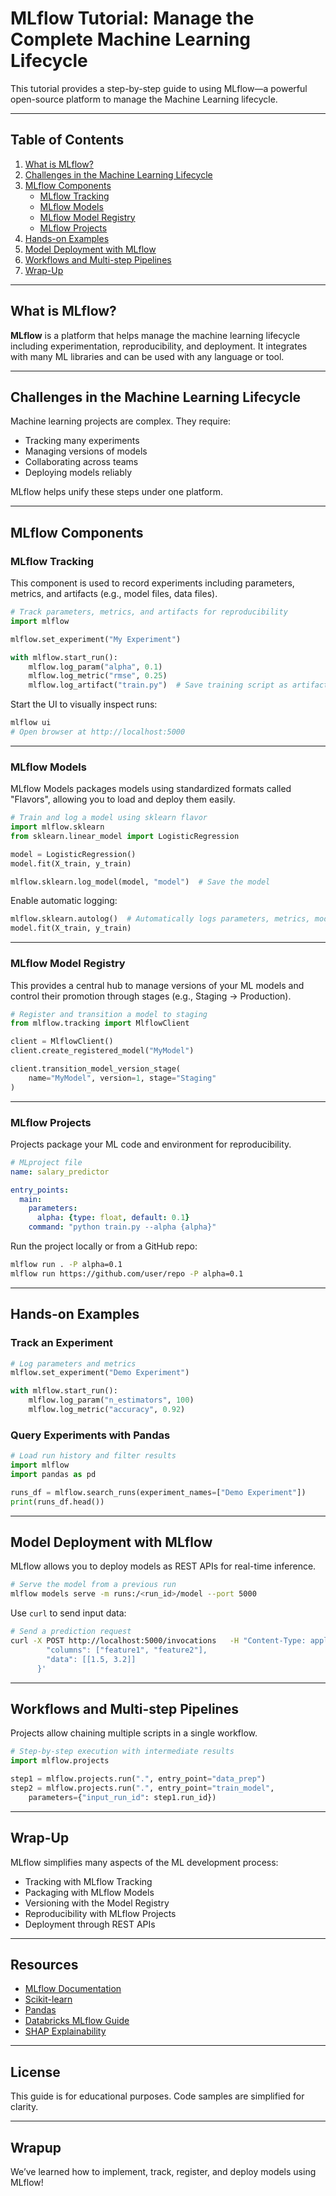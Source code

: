 
# MLflow Tutorial: Manage the Complete Machine Learning Lifecycle

This tutorial provides a step-by-step guide to using MLflow—a powerful open-source platform to manage the Machine Learning lifecycle.

---

## Table of Contents

1. [What is MLflow?](#what-is-mlflow)
2. [Challenges in the Machine Learning Lifecycle](#challenges-in-the-machine-learning-lifecycle)
3. [MLflow Components](#mlflow-components)
    - [MLflow Tracking](#mlflow-tracking)
    - [MLflow Models](#mlflow-models)
    - [MLflow Model Registry](#mlflow-model-registry)
    - [MLflow Projects](#mlflow-projects)
4. [Hands-on Examples](#hands-on-examples)
5. [Model Deployment with MLflow](#model-deployment-with-mlflow)
6. [Workflows and Multi-step Pipelines](#workflows-and-multi-step-pipelines)
7. [Wrap-Up](#wrap-up)

---

## What is MLflow?

**MLflow** is a platform that helps manage the machine learning lifecycle including experimentation, reproducibility, and deployment. It integrates with many ML libraries and can be used with any language or tool.

---

## Challenges in the Machine Learning Lifecycle

Machine learning projects are complex. They require:
- Tracking many experiments
- Managing versions of models
- Collaborating across teams
- Deploying models reliably

MLflow helps unify these steps under one platform.

---

## MLflow Components

### MLflow Tracking

This component is used to record experiments including parameters, metrics, and artifacts (e.g., model files, data files).

```python
# Track parameters, metrics, and artifacts for reproducibility
import mlflow

mlflow.set_experiment("My Experiment")

with mlflow.start_run():
    mlflow.log_param("alpha", 0.1)
    mlflow.log_metric("rmse", 0.25)
    mlflow.log_artifact("train.py")  # Save training script as artifact
```

Start the UI to visually inspect runs:

```bash
mlflow ui
# Open browser at http://localhost:5000
```

---

### MLflow Models

MLflow Models packages models using standardized formats called "Flavors", allowing you to load and deploy them easily.

```python
# Train and log a model using sklearn flavor
import mlflow.sklearn
from sklearn.linear_model import LogisticRegression

model = LogisticRegression()
model.fit(X_train, y_train)

mlflow.sklearn.log_model(model, "model")  # Save the model
```

Enable automatic logging:

```python
mlflow.sklearn.autolog()  # Automatically logs parameters, metrics, model
model.fit(X_train, y_train)
```

---

### MLflow Model Registry

This provides a central hub to manage versions of your ML models and control their promotion through stages (e.g., Staging → Production).

```python
# Register and transition a model to staging
from mlflow.tracking import MlflowClient

client = MlflowClient()
client.create_registered_model("MyModel")

client.transition_model_version_stage(
    name="MyModel", version=1, stage="Staging"
)
```

---

### MLflow Projects

Projects package your ML code and environment for reproducibility.

```yaml
# MLproject file
name: salary_predictor

entry_points:
  main:
    parameters:
      alpha: {type: float, default: 0.1}
    command: "python train.py --alpha {alpha}"
```

Run the project locally or from a GitHub repo:

```bash
mlflow run . -P alpha=0.1
mlflow run https://github.com/user/repo -P alpha=0.1
```

---

## Hands-on Examples

### Track an Experiment

```python
# Log parameters and metrics
mlflow.set_experiment("Demo Experiment")

with mlflow.start_run():
    mlflow.log_param("n_estimators", 100)
    mlflow.log_metric("accuracy", 0.92)
```

### Query Experiments with Pandas

```python
# Load run history and filter results
import mlflow
import pandas as pd

runs_df = mlflow.search_runs(experiment_names=["Demo Experiment"])
print(runs_df.head())
```

---

## Model Deployment with MLflow

MLflow allows you to deploy models as REST APIs for real-time inference.

```bash
# Serve the model from a previous run
mlflow models serve -m runs:/<run_id>/model --port 5000
```

Use `curl` to send input data:

```bash
# Send a prediction request
curl -X POST http://localhost:5000/invocations   -H "Content-Type: application/json"   -d '{
        "columns": ["feature1", "feature2"],
        "data": [[1.5, 3.2]]
      }'
```

---

## Workflows and Multi-step Pipelines

Projects allow chaining multiple scripts in a single workflow.

```python
# Step-by-step execution with intermediate results
import mlflow.projects

step1 = mlflow.projects.run(".", entry_point="data_prep")
step2 = mlflow.projects.run(".", entry_point="train_model",
    parameters={"input_run_id": step1.run_id})
```

---

## Wrap-Up

MLflow simplifies many aspects of the ML development process:

- Tracking with MLflow Tracking
- Packaging with MLflow Models
- Versioning with the Model Registry
- Reproducibility with MLflow Projects
- Deployment through REST APIs

---

## Resources

- [MLflow Documentation](https://mlflow.org/)
- [Scikit-learn](https://scikit-learn.org/)
- [Pandas](https://pandas.pydata.org/)
- [Databricks MLflow Guide](https://www.databricks.com/product/mlflow)
- [SHAP Explainability](https://shap.readthedocs.io/en/latest/index.html)

---

## License

This guide is for educational purposes. Code samples are simplified for clarity.

---

## Wrapup

We’ve learned how to implement, track, register, and deploy models using MLflow!
